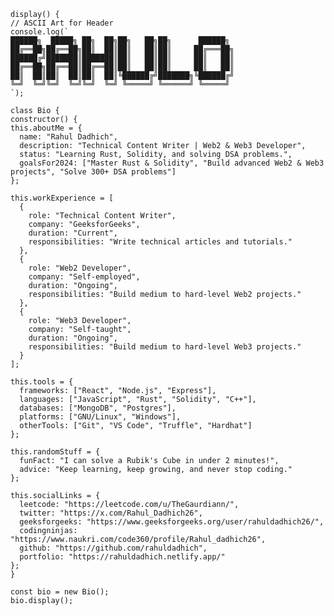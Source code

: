 
    display() {
    // ASCII Art for Header
    console.log(`
    ██████╗  █████╗ ██╗  ██╗██╗   ██╗██╗      ██████╗ 
    ██╔══██╗██╔══██╗██║  ██║██║   ██║██║     ██╔═══██╗
    ██████╔╝███████║███████║██║   ██║██║     ██║   ██║
    ██╔══██╗██╔══██║██╔══██║██║   ██║██║     ██║   ██║
    ██║  ██║██║  ██║██║  ██║╚██████╔╝███████╗╚██████╔╝
    ╚═╝  ╚═╝╚═╝  ╚═╝╚═╝  ╚═╝ ╚═════╝ ╚══════╝ ╚═════╝ 
    `);

    class Bio {
    constructor() {
    this.aboutMe = {
      name: "Rahul Dadhich",
      description: "Technical Content Writer | Web2 & Web3 Developer",
      status: "Learning Rust, Solidity, and solving DSA problems.",
      goalsFor2024: ["Master Rust & Solidity", "Build advanced Web2 & Web3 projects", "Solve 300+ DSA problems"]
    };
    
    this.workExperience = [
      {
        role: "Technical Content Writer",
        company: "GeeksforGeeks",
        duration: "Current",
        responsibilities: "Write technical articles and tutorials."
      },
      {
        role: "Web2 Developer",
        company: "Self-employed",
        duration: "Ongoing",
        responsibilities: "Build medium to hard-level Web2 projects."
      },
      {
        role: "Web3 Developer",
        company: "Self-taught",
        duration: "Ongoing",
        responsibilities: "Build medium to hard-level Web3 projects."
      }
    ];

    this.tools = {
      frameworks: ["React", "Node.js", "Express"],
      languages: ["JavaScript", "Rust", "Solidity", "C++"],
      databases: ["MongoDB", "Postgres"],
      platforms: ["GNU/Linux", "Windows"],
      otherTools: ["Git", "VS Code", "Truffle", "Hardhat"]
    };

    this.randomStuff = {
      funFact: "I can solve a Rubik's Cube in under 2 minutes!",
      advice: "Keep learning, keep growing, and never stop coding."
    };

    this.socialLinks = {
      leetcode: "https://leetcode.com/u/TheGaurdiann/",
      twitter: "https://x.com/Rahul_Dadhich26",
      geeksforgeeks: "https://www.geeksforgeeks.org/user/rahuldadhich26/",
      codingninjas: "https://www.naukri.com/code360/profile/Rahul_dadhich26",
      github: "https://github.com/rahuldadhich",
      portfolio: "https://rahuldadhich.netlify.app/"
    };
    }

    const bio = new Bio();
    bio.display();
